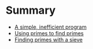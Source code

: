 # Summary

- [A simple, inefficient program](./chapter_1.md)
- [Using primes to find primes](./chapter_2.md)
- [Finding primes with a sieve](./chapter_3.md)

